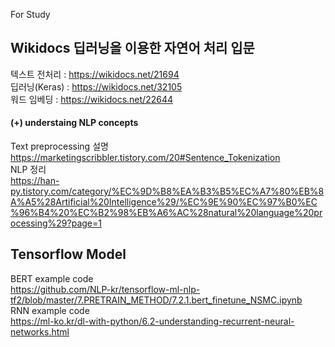 For Study 


## Wikidocs 딥러닝을 이용한 자연어 처리 입문 
텍스트 전처리 : https://wikidocs.net/21694   
딥러닝(Keras) : https://wikidocs.net/32105    
워드 임베딩 : https://wikidocs.net/22644     


#### (+) understaing NLP concepts 
Text preprocessing 설명    
https://marketingscribbler.tistory.com/20#Sentence_Tokenization    
NLP 정리     
https://han-py.tistory.com/category/%EC%9D%B8%EA%B3%B5%EC%A7%80%EB%8A%A5%28Artificial%20Intelligence%29/%EC%9E%90%EC%97%B0%EC%96%B4%20%EC%B2%98%EB%A6%AC%28natural%20language%20processing%29?page=1

## Tensorflow Model
BERT example code   
https://github.com/NLP-kr/tensorflow-ml-nlp-tf2/blob/master/7.PRETRAIN_METHOD/7.2.1.bert_finetune_NSMC.ipynb      
RNN example code     
https://ml-ko.kr/dl-with-python/6.2-understanding-recurrent-neural-networks.html     
